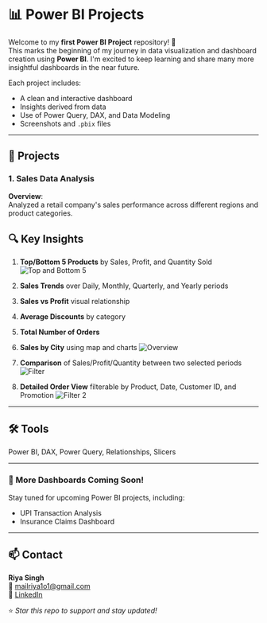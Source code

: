 # 📊 Power BI Projects

Welcome to my **first Power BI Project** repository! 🎉  
This marks the beginning of my journey in data visualization and dashboard creation using **Power BI**. I'm excited to keep learning and share many more insightful dashboards in the near future.

Each project includes:
- A clean and interactive dashboard
- Insights derived from data
- Use of Power Query, DAX, and Data Modeling
- Screenshots and `.pbix` files

---

## 📁 Projects

### 1. Sales Data Analysis

**Overview**:  
Analyzed a retail company's sales performance across different regions and product categories.

## 🔍 Key Insights

1. **Top/Bottom 5 Products** by Sales, Profit, and Quantity Sold  
![Top and Bottom 5](https://github.com/user-attachments/assets/c308b896-f43c-4e7a-a2cb-1ec4bb67b949)

2. **Sales Trends** over Daily, Monthly, Quarterly, and Yearly periods  
3. **Sales vs Profit** visual relationship   
4. **Average Discounts** by category  
5. **Total Number of Orders**  
6. **Sales by City** using map and charts
![Overview](https://github.com/user-attachments/assets/bebc5cfd-770c-453a-becd-3c6c06580336)

7. **Comparison** of Sales/Profit/Quantity between two selected periods
![Filter](https://github.com/user-attachments/assets/8fc2e417-4cbf-415a-9666-cc9a86eaca66)

8. **Detailed Order View** filterable by Product, Date, Customer ID, and Promotion
![Filter 2](https://github.com/user-attachments/assets/fb6d3a89-d975-4dbb-81bb-4f7771b94314)

---
## 🛠 Tools

Power BI, DAX, Power Query, Relationships, Slicers

---
### 🚀 More Dashboards Coming Soon!

Stay tuned for upcoming Power BI projects, including:
- UPI Transaction Analysis  
- Insurance Claims Dashboard
---
## 📫 Contact

**Riya Singh**  
📧 mailriya1o1@gmail.com  
🔗 [LinkedIn](https://linkedin.com/in/riya1o1)

⭐ *Star this repo to support and stay updated!*
